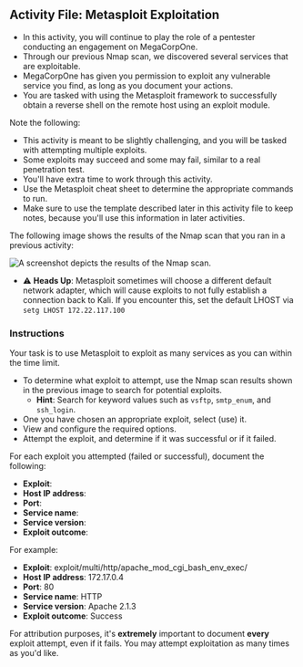 ## Activity File: Metasploit Exploitation

- In this activity, you will continue to play the role of a pentester conducting an engagement on MegaCorpOne.
- Through our previous Nmap scan, we discovered several services that are exploitable. 
- MegaCorpOne has given you permission to exploit any vulnerable service you find, as long as you document your actions. 
- You are tasked with using the Metasploit framework to successfully obtain a reverse shell on the remote host using an exploit module.


Note the following:
- This activity is meant to be slightly challenging, and you will be tasked with attempting multiple exploits. 
- Some exploits may succeed and some may fail, similar to a real penetration test.
- You'll have extra time to work through this activity.
- Use the Metasploit cheat sheet to determine the appropriate commands to run.
- Make sure to use the template described later in this activity file to keep notes, because you'll use this information in later activities.


The following image shows the results of the Nmap scan that you ran in a previous activity: 

![A screenshot depicts the results of the Nmap scan.](../../../images/scanresults.PNG)

- :warning: **Heads Up**: Metasploit sometimes will choose a different default network adapter, which will cause exploits to not fully establish a connection back to Kali. If you encounter this, set the default LHOST via `setg LHOST 172.22.117.100`

### Instructions

Your task is to use Metasploit to exploit as many services as you can within the time limit.

- To determine what exploit to attempt, use the Nmap scan results shown in the previous image to search for potential exploits. 
   - **Hint**: Search for keyword values such as `vsftp`, `smtp_enum`, and `ssh_login`.
- One you have chosen an appropriate exploit, select (use) it.
- View and configure the required options.
- Attempt the exploit, and determine if it was successful or if it failed.

For each exploit you attempted (failed or successful), document the following:

- **Exploit**:
- **Host IP address**:
- **Port**:
- **Service name**:
- **Service version**:
- **Exploit outcome**:

For example:

- **Exploit**: exploit/multi/http/apache_mod_cgi_bash_env_exec/ 
- **Host IP address**: 172.17.0.4
- **Port**: 80
- **Service name**: HTTP
- **Service version**: Apache 2.1.3
- **Exploit outcome**: Success

For attribution purposes, it's **extremely** important to document **every** exploit attempt, even if it fails. You may attempt exploitation as many times as you'd like.
